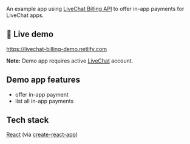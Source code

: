 An example app using [LiveChat Billing API](https://docs.livechatinc.com/billing-api) to offer in-app payments for LiveChat apps.

## 🚗 Live demo

https://livechat-billing-demo.netlify.com

**Note:** Demo app requires active [LiveChat](https://www.livechatinc.com/) account.

## Demo app features

* offer in-app payment
* list all in-app payments

## Tech stack

[React](https://reactjs.org/) (via [create-react-app](https://github.com/facebookincubator/create-react-app))
